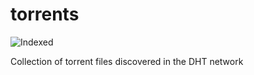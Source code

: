 torrents 
========
![Indexed](https://img.shields.io/badge/indexed-69622-blue)

Collection of torrent files discovered in the DHT network
